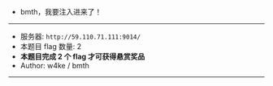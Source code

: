 - bmth，我要注入进来了！

<hr/>

- 服务器: `http://59.110.71.111:9014/`
- 本题目 flag 数量: 2
- **本题目完成 2 个 flag 才可获得悬赏奖品**
- Author: w4ke / bmth
<hr/>


